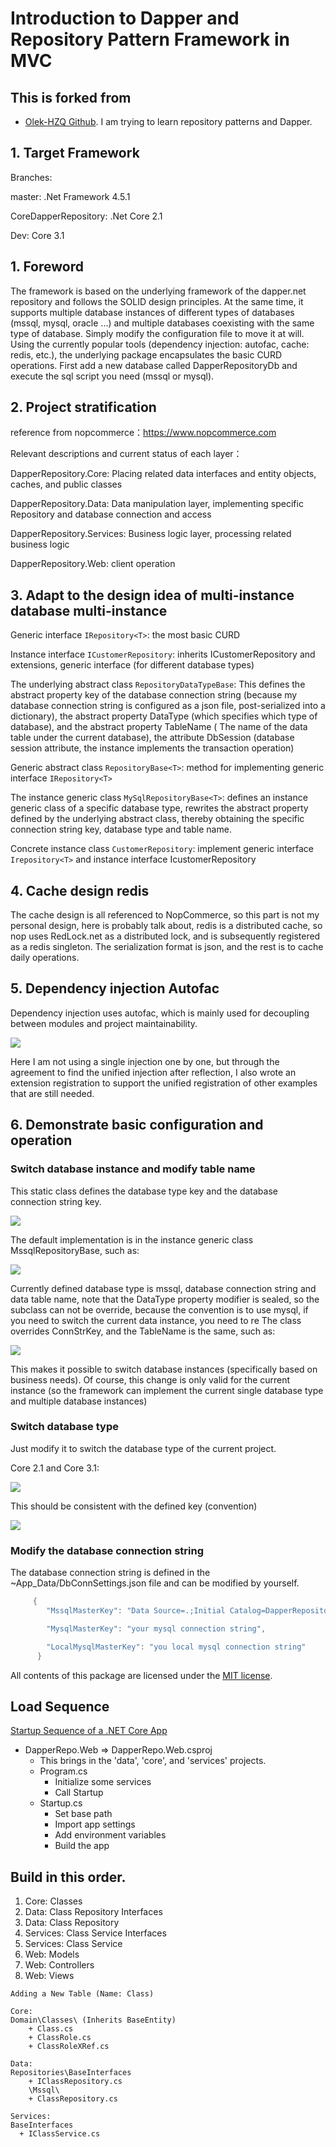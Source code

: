 Introduction to Dapper and Repository Pattern Framework in MVC
=

## This is forked from 
* [Olek-HZQ Github](https://github.com/Olek-HZQ/DapperRepository).   I am trying to learn repository patterns and Dapper.  

## 1.	Target Framework
Branches:

master: .Net Framework 4.5.1

CoreDapperRepository: .Net Core 2.1

Dev: Core 3.1

## 1.	Foreword
The framework is based on the underlying framework of the dapper.net repository and follows the SOLID design principles. At the same time, it supports multiple database instances of different types of databases (mssql, mysql, oracle ...) and multiple databases coexisting with the same type of database. Simply modify the configuration file to move it at will. Using the currently popular tools (dependency injection: autofac, cache: redis, etc.), the underlying package encapsulates the basic CURD operations.
First add a new database called DapperRepositoryDb and execute the sql script you need (mssql or mysql).

 
 ## 2.	Project stratification
reference from nopcommerce：https://www.nopcommerce.com

Relevant descriptions and current status of each layer：

DapperRepository.Core: Placing related data interfaces and entity objects, caches, and public classes

DapperRepository.Data: Data manipulation layer, implementing specific Repository and database connection and access

DapperRepository.Services: Business logic layer, processing related business logic

DapperRepository.Web: client operation

     
 ## 3.	Adapt to the design idea of multi-instance database multi-instance

Generic interface `IRepository<T>`: the most basic CURD
    
Instance interface `ICustomerRepository`: inherits ICustomerRepository and extensions, generic interface (for different database types)

The underlying abstract class `RepositoryDataTypeBase`: This defines the abstract property key of the database connection string (because my database connection string is configured as a json file, post-serialized into a dictionary), the abstract property DataType (which specifies which type of database), and the abstract property TableName ( The name of the data table under the current database), the attribute DbSession (database session attribute, the instance implements the transaction operation)

Generic abstract class `RepositoryBase<T>`: method for implementing generic interface `IRepository<T>`

The instance generic class `MySqlRepositoryBase<T>`: defines an instance generic class of a specific database type, rewrites the abstract property defined by the underlying abstract class, thereby obtaining the specific connection string key, database type and table name.

Concrete instance class `CustomerRepository`: implement generic interface `Irepository<T>` and instance interface IcustomerRepository

 ## 4.	Cache design redis
 The cache design is all referenced to NopCommerce, so this part is not my personal design, here is probably talk about, redis is a distributed cache, so nop uses RedLock.net as a distributed lock, and is subsequently registered as a redis singleton. The serialization format is json, and the rest is to cache daily operations.
 
 ## 5.	Dependency injection Autofac
Dependency injection uses autofac, which is mainly used for decoupling between modules and project maintainability.
 
![](docs/images/1.jpg)
 
Here I am not using a single injection one by one, but through the agreement to find the unified injection after reflection, I also wrote an extension registration to support the unified registration of other examples that are still needed.
 
 ## 6.	Demonstrate basic configuration and operation
### Switch database instance and modify table name

This static class defines the database type key and the database connection string key. 

![](docs/images/2.jpg)
 
The default implementation is in the instance generic class MssqlRepositoryBase<T>, such as:
 
![](docs/images/3.jpg)
 
Currently defined database type is mssql, database connection string and data table name, note that the DataType property modifier is sealed, so the subclass can not be override, because the convention is to use mysql, if you need to switch the current data instance, you need to re The class overrides ConnStrKey, and the TableName is the same, such as:

![](docs/images/4.jpg)
 
This makes it possible to switch database instances (specifically based on business needs). Of course, this change is only valid for the current instance (so the framework can implement the current single database type and multiple database instances)
 
### Switch database type

Just modify it to switch the database type of the current project.

Core 2.1 and Core 3.1:

![](docs/images/6.jpg) 

This should be consistent with the defined key (convention)

![](docs/images/2.jpg)

### Modify the database connection string

The database connection string is defined in the ~App_Data/DbConnSettings.json file and can be modified by yourself.
```c#
     {
        "MssqlMasterKey": "Data Source=.;Initial Catalog=DapperRepositoryDb;Integrated Security=True;",

        "MysqlMasterKey": "your mysql connection string",

        "LocalMysqlMasterKey": "you local mysql connection string"
      }
```

All contents of this package are licensed under the [MIT license](https://opensource.org/licenses/MIT).

## Load Sequence 

[Startup Sequence of a .NET Core App](https://mihai-albert.com/2020/03/08/startup-sequence-of-a-dotnet-core-app/)

* DapperRepo.Web => DapperRepo.Web.csproj 
  * This brings in the 'data', 'core', and 'services' projects. 
  * Program.cs 
    * Initialize some services 
    * Call Startup 
  * Startup.cs 
    * Set base path
    * Import app settings 
    * Add environment variables 
    * Build the app


## Build in this order. 
1. Core: Classes 
2. Data: Class Repository Interfaces 
3. Data: Class Repository
4. Services: Class Service Interfaces
5. Services: Class Service
6. Web: Models
7. Web: Controllers 
8. Web: Views

```
Adding a New Table (Name: Class) 

Core:  
Domain\Classes\ (Inherits BaseEntity)
    + Class.cs
    + ClassRole.cs
    + ClassRoleXRef.cs

Data: 
Repositories\BaseInterfaces
    + IClassRepository.cs
	\Mssql\
    + ClassRepository.cs

Services: 
BaseInterfaces
  + IClassService.cs 
  
```